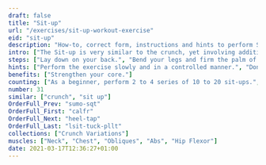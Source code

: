 ```yaml
---
draft: false
title: "Sit-up"
url: "/exercises/sit-up-workout-exercise"
eid: "sit-up"
description: "How-to, correct form, instructions and hints to perform Sit-up. Similar exercises and video demo"
intro: ["The Sit-up is very similar to the crunch, yet involving additional muscles. It is an easy and effective exercise  for when you have a place to lay down."]
steps: ["Lay down on your back.", "Bend your legs and firm the palm of you feet in the ground.", "Place your hands behind the ears, or cross them to touch opposite shoulders.", "Elevate your upper body, until your chest is close to the knees.", "Lay down again, returning to the starting position."]
hints: ["Perform the exercise slowly and in a controlled manner.", "Don't use your arms to pull the head. Only the abs should be working.", "Keep your neck in a relaxed position."]
benefits: ["Strengthen your core."]
counting: ["As a beginner, perform 2 to 4 series of 10 to 20 sit-ups.", "Include the exercise in your crunch list."]
number: 31
similar: ["crunch", "sit up"]
OrderFull_Prev: "sumo-sqt"
OrderFull_First: "calfr"
OrderFull_Next: "heel-tap"
OrderFull_Last: "lsit-tuck-pllt"
collections: ["Crunch Variations"]
muscles: ["Neck", "Chest", "Obliques", "Abs", "Hip Flexor"]
date: 2021-03-17T12:36:27+01:00
---
```

